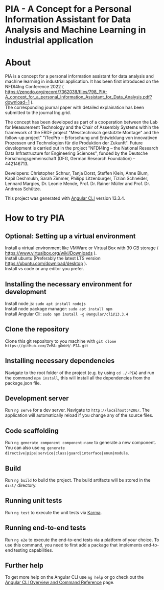 # PIA - A Concept for a Personal Information Assistant for Data Analysis and Machine Learning in industrial application

# About
PIA is a concept for a personal information assistant for data analysis and machine learning in industrial application. It has been first introduced on the NFDI4Ing Conference 2022 ( https://zenodo.org/record/7362038/files/798_PIA-A_concept_for_a_personal_Information_Assistant_for_Data_Analysis.pdf?download=1 ).\
The corresponding journal paper with detailed explaination has been submitted to the journal Ing.grid.

The concept has been developed as part of a cooperation between the Lab for Measurement Technology and the Chair of Assembly Systems within the framework of the ERDF project "Messtechnisch gestützte Montage" and the follow-up project" "iTecPro – Erforschung und Entwicklung von innovativen Prozessen und Technologien für die Produktion der Zukunft". Future development is carried out in the project "NFDI4Ing – the National Research Data Infrastructure for Engineering Sciences", funded by the Deutsche Forschungsgemeinschaft (DFG, German Research Foundation) – 442146713.

Developers:
Christopher Schnur, Tanja Dorst, Steffen Klein, Anne Blum, Kapil Deshmukh, Sarah Zimmer, Philipp Litzenburger, Tizian Schneider, Lennard Margies, Dr. Leonie Mende, Prof. Dr. Rainer Müller and Prof. Dr. Andreas Schütze.

This project was generated with [Angular CLI]( https://github.com/angular/angular-cli ) version 13.3.4.

# How to try PIA 
## Optional: Setting up a virtual environment
Install a virtual environment like VMWare or Virtual Box with 30 GB storage ( https://www.virtualbox.org/wiki/Downloads ).\
Install ubuntu (Preferably the latest LTS version https://ubuntu.com/download/desktop ).\
Install vs code or any editor you prefer.

## Installing the necessary environment for development
Install node js: `sudo apt install nodejs`\
Install node package manager: `sudo apt install npm`\
Install Angular Cli: `sudo npm install -g @angular/cli@13.3.4`

## Clone the repository
Clone this git repository to you machine with `git clone https://github.com/ZeMA-gGmbH/-PIA.git`

## Installing necessary dependencies
Navigate to the root folder of the project (e.g. by using `cd ./-PIA`) and run the command `npm install`, this will install all the dependencies from the package.json file.

## Development server

Run `ng serve` for a dev server. Navigate to `http://localhost:4200/`. The application will automatically reload if you change any of the source files.

## Code scaffolding

Run `ng generate component component-name` to generate a new component. You can also use `ng generate directive|pipe|service|class|guard|interface|enum|module`.

## Build

Run `ng build` to build the project. The build artifacts will be stored in the `dist/` directory.

## Running unit tests

Run `ng test` to execute the unit tests via [Karma](https://karma-runner.github.io).

## Running end-to-end tests

Run `ng e2e` to execute the end-to-end tests via a platform of your choice. To use this command, you need to first add a package that implements end-to-end testing capabilities.

## Further help

To get more help on the Angular CLI use `ng help` or go check out the [Angular CLI Overview and Command Reference](https://angular.io/cli) page.

